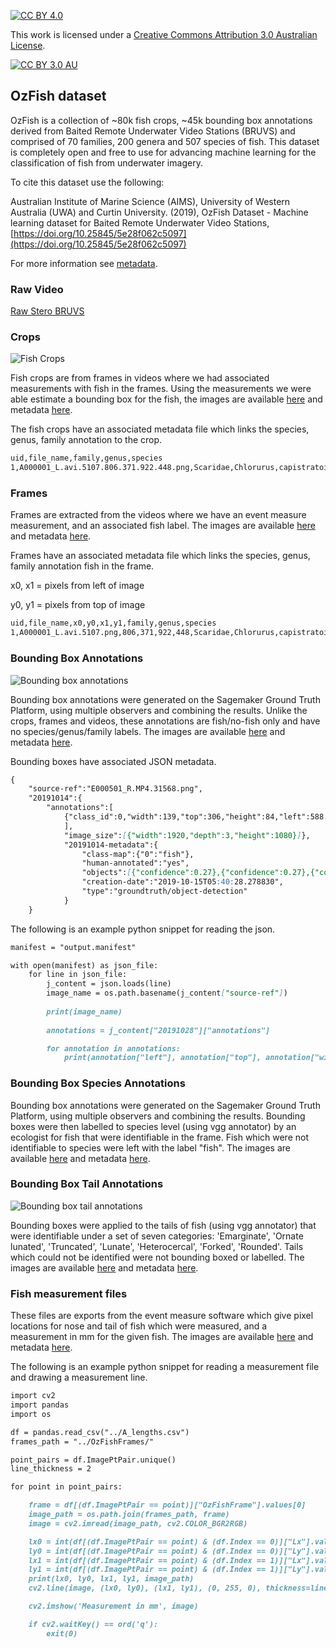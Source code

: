 [![CC BY 4.0][cc-by-shield]][cc-by]

This work is licensed under a [Creative Commons Attribution 3.0 Australian License][cc-by].

[![CC BY 3.0 AU][cc-by-image]][cc-by]

[cc-by]: http://creativecommons.org/licenses/by/3.0/
[cc-by-image]: https://i.creativecommons.org/l/by/3.0/88x31.png
[cc-by-shield]: https://img.shields.io/badge/License-CC%20BY%203.0-lightgrey.svg

## OzFish dataset

OzFish is a collection of ~80k fish crops, ~45k bounding box annotations derived from Baited Remote Underwater Video Stations (BRUVS) and comprised of 70 families, 200 genera and 507 species of fish. This dataset is completely open and free to use for advancing machine learning for the classification of fish from underwater imagery. 

To cite this dataset use the following: 

Australian Institute of Marine Science (AIMS), University of Western Australia (UWA) and Curtin University. (2019), OzFish Dataset - Machine learning dataset for Baited Remote Underwater Video Stations, [https://doi.org/10.25845/5e28f062c5097](https://doi.org/10.25845/5e28f062c5097)

For more information see [metadata](https://doi.org/10.25845/5e28f062c5097).

### Raw Video 

[Raw Stero BRUVS](https://storage.pawsey.org.au/public/m/projects/FDFML/videos)

### Crops

![Fish Crops](https://open-AIMS.github.io/ozfish/fishcrops.png?raw=true "Fish Crops")

Fish crops are from frames in videos where we had associated measurements with fish in the frames. Using the measurements we were able estimate a bounding box for the fish, the images are available [here](https://storage.pawsey.org.au/public/m/projects/FDFML/crops) and metadata [here](https://storage.pawsey.org.au/public/m/projects/FDFML/metadata/crop_metadata.csv).

The fish crops have an associated metadata file which links the species, genus, family annotation to the crop.

```markdown
uid,file_name,family,genus,species
1,A000001_L.avi.5107.806.371.922.448.png,Scaridae,Chlorurus,capistratoides
```

### Frames

Frames are extracted from the videos where we have an event measure measurement, and an associated fish label. The images are available [here](https://storage.pawsey.org.au/public/m/projects/FDFML/frames) and metadata [here](https://storage.pawsey.org.au/public/m/projects/FDFML/metadata/frame_metadata.csv).

Frames have an associated metadata file which links the species, genus, family annotation fish in the frame.

x0, x1 = pixels from left of image

y0, y1 = pixels from top of image

```markdown
uid,file_name,x0,y0,x1,y1,family,genus,species
1,A000001_L.avi.5107.png,806,371,922,448,Scaridae,Chlorurus,capistratoides
```

### Bounding Box Annotations

![Bounding box annotations](https://open-AIMS.github.io/ozfish/bounding-box-annotations.png?raw=true "Bounding box annotations")

Bounding box annotations were generated on the Sagemaker Ground Truth Platform, using multiple observers and combining the results. Unlike the crops, frames and videos, these annotations are fish/no-fish only and have no species/genus/family labels. The images are available [here](https://storage.pawsey.org.au/public/m/projects/FDFML/frames) and metadata [here](https://storage.pawsey.org.au/public/m/projects/FDFML/labelled/manifests).

Bounding boxes have associated JSON metadata.

```markdown
{
    "source-ref":"E000501_R.MP4.31568.png",
    "20191014":{
        "annotations":[
            {"class_id":0,"width":139,"top":306,"height":84,"left":588.5},{"class_id":0,"width":229.5,"top":357,"height":331,"left":1151},{"class_id":0,"width":198.5,"top":745.5,"height":271,"left":823},{"class_id":0,"width":159.5,"top":806,"height":148.5,"left":0},{"class_id":0,"width":1014,"top":399.5,"height":395,"left":108.5}
            ],
            "image_size":[{"width":1920,"depth":3,"height":1080}]},
            "20191014-metadata":{
                "class-map":{"0":"fish"},
                "human-annotated":"yes",
                "objects":[{"confidence":0.27},{"confidence":0.27},{"confidence":0.2},{"confidence":0.27},{"confidence":0.28}],
                "creation-date":"2019-10-15T05:40:28.278830",
                "type":"groundtruth/object-detection"
            }
    }
```

The following is an example python snippet for reading the json.

```markdown
manifest = "output.manifest"

with open(manifest) as json_file:
    for line in json_file:
        j_content = json.loads(line)
        image_name = os.path.basename(j_content["source-ref"])
        
        print(image_name)
        
        annotations = j_content["20191028"]["annotations"]

        for annotation in annotations:
            print(annotation["left"], annotation["top"], annotation["width"], annotation["height"])
```

### Bounding Box Species Annotations

Bounding box annotations were generated on the Sagemaker Ground Truth Platform, using multiple observers and combining the results. Bounding boxes were then labelled to species level (using vgg annotator) by an ecologist for fish that were identifiable in the frame. Fish which were not identifiable to species were left with the label "fish". The images are available [here](https://storage.pawsey.org.au/public/m/projects/FDFML/labelled/frames) and metadata [here](https://storage.pawsey.org.au/public/m/projects/FDFML/labelled/speciesboxes).

### Bounding Box Tail Annotations

![Bounding box tail annotations](https://open-AIMS.github.io/ozfish/fish_tails.png?raw=true "Bounding box annotations")

Bounding boxes were applied to the tails of fish (using vgg annotator) that were identifiable under a set of seven categories: 'Emarginate', 'Ornate lunated', 'Truncated', 'Lunate', 'Heterocercal', 'Forked', 'Rounded'. Tails which could not be identified were not bounding boxed or labelled. The images are available [here](https://storage.pawsey.org.au/public/m/projects/FDFML/labelled/frames) and metadata [here](https://storage.pawsey.org.au/public/m/projects/FDFML/labelled/fishtails/FishTails_via.json).

### Fish measurement files

These files are exports from the event measure software which give pixel locations for nose and tail of fish which were measured, and a measurement in mm for the given fish. The images are available [here](https://storage.pawsey.org.au/public/m/projects/FDFML/labelled/frames) and metadata [here](https://storage.pawsey.org.au/public/m/projects/FDFML/labelled/measurementfiles). 

The following is an example python snippet for reading a measurement file and drawing a measurement line.

```markdown
import cv2  
import pandas
import os

df = pandas.read_csv("../A_lengths.csv")
frames_path = "../OzFishFrames/"

point_pairs = df.ImagePtPair.unique()
line_thickness = 2

for point in point_pairs:

    frame = df[(df.ImagePtPair == point)]["OzFishFrame"].values[0]
    image_path = os.path.join(frames_path, frame)
    image = cv2.imread(image_path, cv2.COLOR_BGR2RGB)

    lx0 = int(df[(df.ImagePtPair == point) & (df.Index == 0)]["Lx"].values[0])
    ly0 = int(df[(df.ImagePtPair == point) & (df.Index == 0)]["Ly"].values[0])
    lx1 = int(df[(df.ImagePtPair == point) & (df.Index == 1)]["Lx"].values[0])
    ly1 = int(df[(df.ImagePtPair == point) & (df.Index == 1)]["Ly"].values[0])
    print(lx0, ly0, lx1, ly1, image_path)
    cv2.line(image, (lx0, ly0), (lx1, ly1), (0, 255, 0), thickness=line_thickness)

    cv2.imshow('Measurement in mm', image)

    if cv2.waitKey() == ord('q'):
        exit(0)
```
